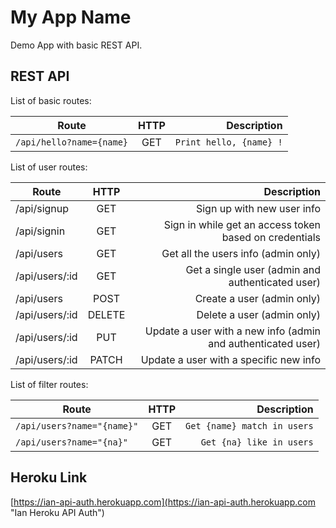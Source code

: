 # My App Name

Demo App with basic REST API.

## REST API

List of basic routes:

| Route        | HTTP           | Description  |
| ------------- |:-------------:| -----:|
| `/api/hello?name={name}`       | GET           | `Print hello, {name} !`  |

List of user routes:

| Route        | HTTP           | Description  |
| ------------- |:-------------:| -----:|
| /api/signup      | GET           | Sign up with new user info  |
| /api/signin      | GET           | Sign in while get an access token based on credentials  |
| /api/users       | GET           | Get all the users info (admin only)  |
| /api/users/:id        | GET           | Get a single user (admin and authenticated user)  |
| /api/users        | POST           | Create a user (admin only) |
| /api/users/:id      | DELETE           | Delete a user (admin only)  |
| /api/users/:id       | PUT           | Update a user with a new info (admin and authenticated user) |
| /api/users/:id      | PATCH           | Update a user with a specific new info |

List of filter routes:

| Route        | HTTP           | Description  |
| ------------- |:-------------:| -----:|
| ``/api/users?name="{name}"``    | GET           | ``Get {name} match in users``  |
| ``/api/users?name="{na}"``     | GET           | ``Get {na} like in users``  |

## Heroku Link

[https://ian-api-auth.herokuapp.com](https://ian-api-auth.herokuapp.com "Ian Heroku API Auth")
